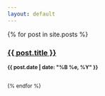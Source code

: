```yaml
---
layout: default
---
```


<div id="main">

{% for post in site.posts %}	
    <h3><a href="schublade/{{ post.url }}">{{ post.title }}</a></h3>
    <p><small><strong>{{ post.date | date: "%B %e, %Y" }}</strong></p>			
{% endfor %}	
		
</div>